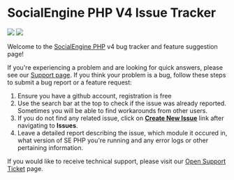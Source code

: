 # SocialEngine PHP V4 Issue Tracker
[![](http://img.shields.io/badge/open-new_issue-red.svg?style=flat)](https://github.com/SocialEngine/phpv4-issues/issues) [![](http://img.shields.io/badge/get-support-green.svg?style=flat)](https://www.socialengine.com/client/ticket/create)

Welcome to the [SocialEngine PHP](http://www.socialengine.com) v4 bug tracker and feature suggestion page!

If you're experiencing a problem and are looking for quick answers, please see our [Support page](http://www.socialengine.com/support). If you think your problem is a bug, follow these steps to submit a bug report or a feature request:

1. Ensure you have a github account, registration is free
2. Use the search bar at the top to check if the issue was already reported. Sometimes you will be able to find workarounds from other users.
3. If you do not find any related issue, click on [**Create New Issue**](https://github.com/SocialEngine/phpv4-issues/issues/new) link after navigating to **Issues**.
4. Leave a detailed report describing the issue, which module it occured in, what version of SE PHP you're running and any error logs or other pertaining information. 

If you would like to receive technical support, please visit our [Open Support Ticket](https://www.socialengine.com/sign-in?redirect=%2Fclient%2Fticket%2Fcreate) page.
